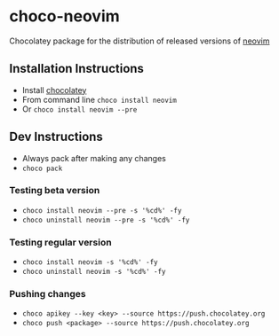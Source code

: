 # choco-neovim
Chocolatey package for the distribution of released versions of [neovim](https://neovim.io/)

## Installation Instructions
- Install [chocolatey](https://chocolatey.org/install)
- From command line `choco install neovim`
- Or `choco install neovim --pre`

## Dev Instructions
- Always pack after making any changes
- `choco pack`
### Testing beta version
- `choco install neovim --pre -s '%cd%' -fy`
- `choco uninstall neovim --pre -s '%cd%' -fy`
### Testing regular version
- `choco install neovim -s '%cd%' -fy`
- `choco uninstall neovim -s '%cd%' -fy`
### Pushing changes
- `choco apikey --key <key> --source https://push.chocolatey.org` 
- `choco push <package> --source https://push.chocolatey.org` 
